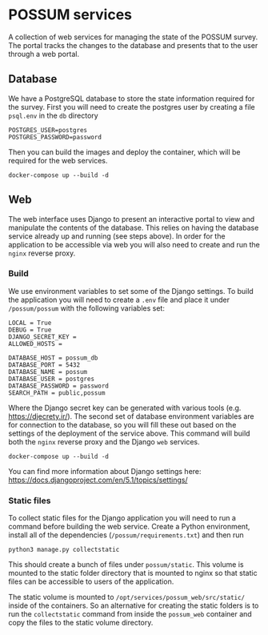 # POSSUM services

A collection of web services for managing the state of the POSSUM survey. The portal tracks the changes to the database and presents that to the user through a web portal.

## Database

We have a PostgreSQL database to store the state information required for the survey. First you will need to create the postgres user by creating a file `psql.env` in the `db` directory

```
POSTGRES_USER=postgres
POSTGRES_PASSWORD=password
```

Then you can build the images and deploy the container, which will be required for the web services.

```
docker-compose up --build -d
```

## Web

The web interface uses Django to present an interactive portal to view and manipulate the contents of the database. This relies on having the database service already up and running (see steps above). In order for the application to be accessible via web you will also need to create and run the `nginx` reverse proxy.

### Build

We use environment variables to set some of the Django settings. To build the application you will need to create a `.env` file and place it under `/possum/possum` with the following variables set:

```
LOCAL = True
DEBUG = True
DJANGO_SECRET_KEY =
ALLOWED_HOSTS =

DATABASE_HOST = possum_db
DATABASE_PORT = 5432
DATABASE_NAME = possum
DATABASE_USER = postgres
DATABASE_PASSWORD = password
SEARCH_PATH = public,possum
```

Where the Django secret key can be generated with various tools (e.g. https://djecrety.ir/). The second set of database environment variables are for connection to the database, so you will fill these out based on the settings of the deployment of the service above. This command will build both the `nginx` reverse proxy and the Django `web` services.

```
docker-compose up --build -d
```

You can find more information about Django settings here: https://docs.djangoproject.com/en/5.1/topics/settings/

### Static files

To collect static files for the Django application you will need to run a command before building the web service. Create a Python environment, install all of the dependencies (`/possum/requirements.txt`) and then run

```
python3 manage.py collectstatic
```

This should create a bunch of files under `possum/static`. This volume is mounted to the static folder directory that is mounted to nginx so that static files can be accessible to users of the application.

The static volume is mounted to `/opt/services/possum_web/src/static/` inside of the containers. So an alternative for creating the static folders is to run the `collectstatic` command from inside the `possum_web` container and copy the files to the static volume directory.


